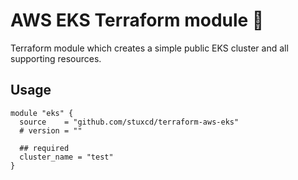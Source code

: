 # AWS EKS Terraform module :ghost:

Terraform module which creates a simple public EKS cluster and all supporting resources.

## Usage

```hcl
module "eks" {
  source    = "github.com/stuxcd/terraform-aws-eks"
  # version = ""

  ## required
  cluster_name = "test"
}
```
